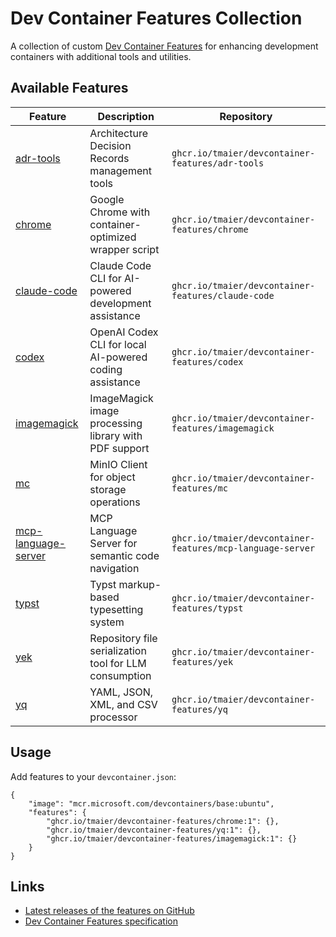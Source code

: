 # Dev Container Features Collection

A collection of custom [Dev Container Features](https://containers.dev/implementors/features/) for enhancing development containers with additional tools and utilities.

## Available Features

| Feature | Description | Repository |
|---------|-------------|------------|
| [adr-tools](https://github.com/tmaier/devcontainer-features/tree/main/src/adr-tools) | Architecture Decision Records management tools | `ghcr.io/tmaier/devcontainer-features/adr-tools` |
| [chrome](https://github.com/tmaier/devcontainer-features/tree/main/src/chrome) | Google Chrome with container-optimized wrapper script | `ghcr.io/tmaier/devcontainer-features/chrome` |
| [claude-code](https://github.com/tmaier/devcontainer-features/tree/main/src/claude-code) | Claude Code CLI for AI-powered development assistance | `ghcr.io/tmaier/devcontainer-features/claude-code` |
| [codex](https://github.com/tmaier/devcontainer-features/tree/main/src/codex) | OpenAI Codex CLI for local AI-powered coding assistance | `ghcr.io/tmaier/devcontainer-features/codex` |
| [imagemagick](https://github.com/tmaier/devcontainer-features/tree/main/src/imagemagick) | ImageMagick image processing library with PDF support | `ghcr.io/tmaier/devcontainer-features/imagemagick` |
| [mc](https://github.com/tmaier/devcontainer-features/tree/main/src/mc) | MinIO Client for object storage operations | `ghcr.io/tmaier/devcontainer-features/mc` |
| [mcp-language-server](https://github.com/tmaier/devcontainer-features/tree/main/src/mcp-language-server) | MCP Language Server for semantic code navigation | `ghcr.io/tmaier/devcontainer-features/mcp-language-server` |
| [typst](https://github.com/tmaier/devcontainer-features/tree/main/src/typst) | Typst markup-based typesetting system | `ghcr.io/tmaier/devcontainer-features/typst` |
| [yek](https://github.com/tmaier/devcontainer-features/tree/main/src/yek) | Repository file serialization tool for LLM consumption | `ghcr.io/tmaier/devcontainer-features/yek` |
| [yq](https://github.com/tmaier/devcontainer-features/tree/main/src/yq) | YAML, JSON, XML, and CSV processor | `ghcr.io/tmaier/devcontainer-features/yq` |

## Usage

Add features to your `devcontainer.json`:

```jsonc
{
    "image": "mcr.microsoft.com/devcontainers/base:ubuntu",
    "features": {
        "ghcr.io/tmaier/devcontainer-features/chrome:1": {},
        "ghcr.io/tmaier/devcontainer-features/yq:1": {},
        "ghcr.io/tmaier/devcontainer-features/imagemagick:1": {}
    }
}
```

## Links

- [Latest releases of the features on GitHub](https://github.com/tmaier?tab=packages&repo_name=devcontainer-features)
- [Dev Container Features specification](https://containers.dev/implementors/features/)
